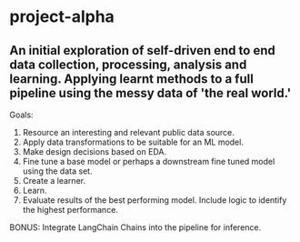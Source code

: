 # project-alpha
## An initial exploration of self-driven end to end data collection, processing, analysis and learning. Applying learnt methods to a full pipeline using the messy data of 'the real world.'

Goals:
1. Resource an interesting and relevant public data source.
2. Apply data transformations to be suitable for an ML model.
3. Make design decisions based on EDA.
4. Fine tune a base model or perhaps a downstream fine tuned model using the data set.
5. Create a learner.
6. Learn.
7. Evaluate results of the best performing model. Include logic to identify the highest performance.

BONUS: Integrate LangChain Chains into the pipeline for inference.
